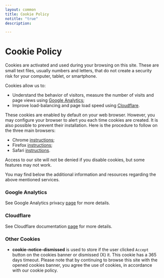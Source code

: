 ```yaml
---
layout: common
title: Cookie Policy
notitle: "true"
description: 

---
```


<h1 class="aboutus-title">Cookie Policy</h1>

Cookies are activated and used during your browsing on this site. 
These are small text ﬁles, usually numbers and letters, that do not create a security risk for your computer, tablet, or smartphone.

Cookies allow us to:

 * Understand the behavior of visitors, measure the number of visits and page views using [Google Analytics](https://analytics.google.com/);
 * Improve load-balancing and page load speed using [Cloudflare](https://cloudflare.com).

These cookies are enabled by default on your web browser. 
However, you may configure your browser to alert you each time cookies are created. It is also possible to prevent their installation. 
Here is the procedure to follow on the three main browsers:

 * Chrome [instructions](https://support.google.com/chrome/answer/95647?hl=en&co=GENIE.Platform%3DDesktop);
 * Firefox [instructions](https://support.mozilla.org/en-US/kb/clear-cookies-and-site-data-firefox);
 * Safari [instructions](https://support.apple.com/guide/safari/manage-cookies-sfri11471/mac).

Access to our site will not be denied if you disable cookies, but some features may not work.

You may find below the additional information and resources regarding the above mentioned services.

### Google Analytics

See Google Analytics privacy [page](https://policies.google.com/technologies/cookies?hl=en-US) for more details.

### Cloudflare

See Cloudflare documentation [page](https://developers.cloudflare.com/fundamentals/get-started/reference/cloudflare-cookies/) for more details.

### Other Cookies

 * **cookie-notice-dismissed** is used to store if the user clicked `Accept` button on the cookies banner or dismissed (X) it. This cookie has a 365 days timeout. 
   Please note that by continuing to browse this site with the opened cookies banner, you agree the use of cookies, in accordance with our cookie policy.




